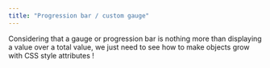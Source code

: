 ```yaml
---
title: "Progression bar / custom gauge"
---
```


Considering that a gauge or progression bar is nothing more than displaying a value over a total value, we just need to see how to make objects grow with CSS style attributes !
